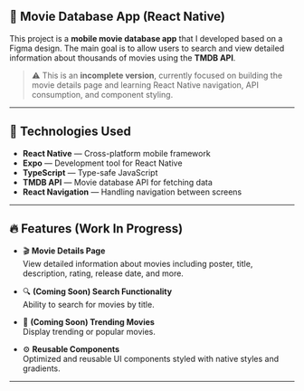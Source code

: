 ## 🎥 Movie Database App (React Native)

This project is a **mobile movie database app** that I developed based on a Figma design. The main goal is to allow users to search and view detailed information about thousands of movies using the **TMDB API**.

> ⚠️ This is an **incomplete version**, currently focused on building the movie details page and learning React Native navigation, API consumption, and component styling.

---

## 🚀 Technologies Used

- **React Native** — Cross-platform mobile framework
- **Expo** — Development tool for React Native
- **TypeScript** — Type-safe JavaScript
- **TMDB API** — Movie database API for fetching data
- **React Navigation** — Handling navigation between screens

---

## 🔥 Features (Work In Progress)

- 🎬 **Movie Details Page**  
  View detailed information about movies including poster, title, description, rating, release date, and more.

- 🔍 **(Coming Soon) Search Functionality**  
  Ability to search for movies by title.

- 🚀 **(Coming Soon) Trending Movies**  
  Display trending or popular movies.

- ⚙️ **Reusable Components**  
  Optimized and reusable UI components styled with native styles and gradients.

---

